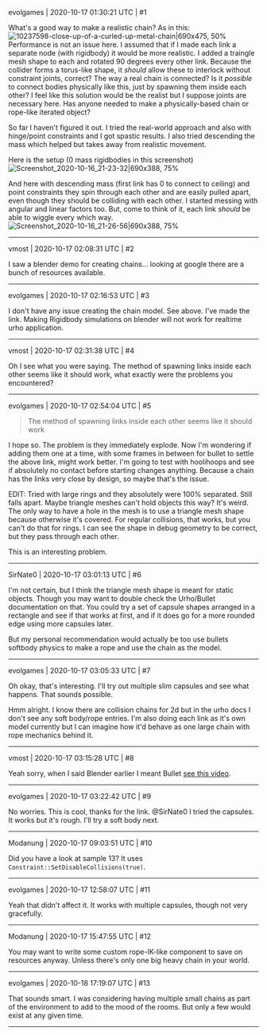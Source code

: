 evolgames | 2020-10-17 01:30:21 UTC | #1

What's a good way to make a realistic chain? As in this:
![10237598-close-up-of-a-curled-up-metal-chain|690x475, 50%](upload://9BQoVU0EFd2e3VzQbLIPyAyjPNg.jpeg) 
Performance is not an issue here. I assumed that if I made each link a separate node (with rigidbody) it would be more realistic. I added a traingle mesh shape to each and rotated 90 degrees every other link. Because the collider forms a torus-like shape, it *should* allow these to interlock without constraint joints, correct? The way a real chain is connected? Is it *possible* to connect bodies physically like this, just by spawning them inside each other? I feel like this solution would be the realist but I suppose joints are necessary here. Has anyone needed to make a physically-based chain or rope-like iterated object?

So far I haven't figured it out. I tried the real-world approach and also with hinge/point constraints and I got spastic results. I also tried descending the mass which helped but takes away from realistic movement.

Here is the setup (0 mass rigidbodies in this screenshot)
![Screenshot_2020-10-16_21-23-32|690x388, 75%](upload://ax8m41mVg8Fl9NWBd53Dzl2QwUK.jpeg) 

And here with descending mass (first link has 0 to connect to ceiling) and point constraints they spin through each other and are easily pulled apart, even though they should be colliding with each other. I started messing with angular and linear factors too. But, come to think of it, each link *should* be able to wiggle every which way.
![Screenshot_2020-10-16_21-26-56|690x388, 75%](upload://dY6QJAdhzVcNBj9iGn0PvwZ6V7v.jpeg)

-------------------------

vmost | 2020-10-17 02:08:31 UTC | #2

I saw a blender demo for creating chains... looking at google there are a bunch of resources available.

-------------------------

evolgames | 2020-10-17 02:16:53 UTC | #3

I don't have any issue creating the chain model. See above. I've made the link. Making Rigidbody simulations on blender will not work for realtime urho application.

-------------------------

vmost | 2020-10-17 02:31:38 UTC | #4

Oh I see what you were saying. The method of spawning links inside each other seems like it should work, what exactly were the problems you encountered?

-------------------------

evolgames | 2020-10-17 02:54:04 UTC | #5

>The method of spawning links inside each other seems like it should work

I hope so.
The problem is they immediately explode. Now I'm wondering if adding them one at a time, with some frames in between for bullet to settle the above link, might work better.
I'm going to test with hoolihoops and see if absolutely no contact before starting changes anything. Because a chain has the links very close by design, so maybe that's the issue.

EDIT: Tried with large rings and they absolutely were 100% separated. Still falls apart. Maybe triangle meshes can't hold objects this way? It's weird. The only way to have a hole in the mesh is to use a triangle mesh shape because otherwise it's covered. For regular collisions, that works, but you can't do that for rings. I can see the shape in debug geometry to be correct, but they pass through each other.

This is an interesting problem.

-------------------------

SirNate0 | 2020-10-17 03:01:13 UTC | #6

I'm not certain, but I think the triangle mesh shape is meant for static objects. Though you may want to double check the Urho/Bullet documentation on that. You could try a set of capsule shapes arranged in a rectangle and see if that works at first, and if it does go for a more rounded edge using more capsules later.

But my personal recommendation would actually be too use bullets softbody physics to make a rope and use the chain as the model.

-------------------------

evolgames | 2020-10-17 03:05:33 UTC | #7

Oh okay, that's interesting. I'll try out multiple slim capsules and see what happens. That sounds possible.

Hmm alright. I know there are collision chains for 2d but in the urho docs I don't see any soft body/rope entries. I'm also doing each link as it's own model currently but I can imagine how it'd behave as one large chain with rope mechanics behind it.

-------------------------

vmost | 2020-10-17 03:15:28 UTC | #8

Yeah sorry, when I said Blender earlier I meant Bullet [see this video](https://www.youtube.com/watch?v=BGAwRKPlpCw).

-------------------------

evolgames | 2020-10-17 03:22:42 UTC | #9

No worries. This is cool, thanks for the link.
@SirNate0 I tried the capsules. It works but it's rough. I'll try a soft body next.

-------------------------

Modanung | 2020-10-17 09:03:51 UTC | #10

Did you have a look at sample 13? It uses `Constraint::SetDisableCollisions(true)`.

-------------------------

evolgames | 2020-10-17 12:58:07 UTC | #11

Yeah that didn't affect it. It works with multiple capsules, though not very gracefully.

-------------------------

Modanung | 2020-10-17 15:47:55 UTC | #12

You may want to write some custom rope-IK-like component to save on resources anyway.
Unless there's only one big heavy chain in your world.

-------------------------

evolgames | 2020-10-18 17:19:07 UTC | #13

That sounds smart. I was considering having multiple small chains as part of the environment to add to the mood of the rooms. But only a few would exist at any given time.

-------------------------

